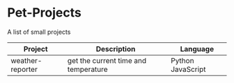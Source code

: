 # Pet-Projects

A list of small projects

| Project          | Description                          | Language          |
| ---------------- | ------------------------------------ | ----------------- |
| weather-reporter | get the current time and temperature | Python JavaScript |

